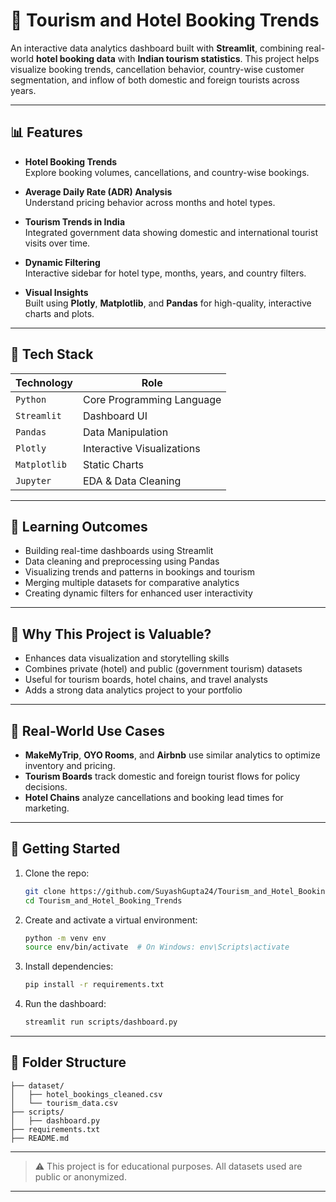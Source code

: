 # 🧭 Tourism and Hotel Booking Trends

An interactive data analytics dashboard built with **Streamlit**, combining real-world **hotel booking data** with **Indian tourism statistics**. This project helps visualize booking trends, cancellation behavior, country-wise customer segmentation, and inflow of both domestic and foreign tourists across years.

---

## 📊 Features

- **Hotel Booking Trends**  
  Explore booking volumes, cancellations, and country-wise bookings.

- **Average Daily Rate (ADR) Analysis**  
  Understand pricing behavior across months and hotel types.

- **Tourism Trends in India**  
  Integrated government data showing domestic and international tourist visits over time.

- **Dynamic Filtering**  
  Interactive sidebar for hotel type, months, years, and country filters.

- **Visual Insights**  
  Built using **Plotly**, **Matplotlib**, and **Pandas** for high-quality, interactive charts and plots.

---

## 🏨 Tech Stack

| Technology     | Role                        |
|----------------|-----------------------------|
| `Python`       | Core Programming Language   |
| `Streamlit`    | Dashboard UI                |
| `Pandas`       | Data Manipulation           |
| `Plotly`       | Interactive Visualizations  |
| `Matplotlib`   | Static Charts               |
| `Jupyter`      | EDA & Data Cleaning         |

---

## 🧠 Learning Outcomes

- Building real-time dashboards using Streamlit
- Data cleaning and preprocessing using Pandas
- Visualizing trends and patterns in bookings and tourism
- Merging multiple datasets for comparative analytics
- Creating dynamic filters for enhanced user interactivity

---

## 🧳 Why This Project is Valuable?

- Enhances data visualization and storytelling skills
- Combines private (hotel) and public (government tourism) datasets
- Useful for tourism boards, hotel chains, and travel analysts
- Adds a strong data analytics project to your portfolio

---

## 💼 Real-World Use Cases

- **MakeMyTrip**, **OYO Rooms**, and **Airbnb** use similar analytics to optimize inventory and pricing.
- **Tourism Boards** track domestic and foreign tourist flows for policy decisions.
- **Hotel Chains** analyze cancellations and booking lead times for marketing.

---

## 🚀 Getting Started

1. Clone the repo:
   ```bash
   git clone https://github.com/SuyashGupta24/Tourism_and_Hotel_Booking_Trends.git
   cd Tourism_and_Hotel_Booking_Trends
   ```

2. Create and activate a virtual environment:
   ```bash
   python -m venv env
   source env/bin/activate  # On Windows: env\Scripts\activate
   ```

3. Install dependencies:
   ```bash
   pip install -r requirements.txt
   ```

4. Run the dashboard:
   ```bash
   streamlit run scripts/dashboard.py
   ```

---

## 📁 Folder Structure

```
├── dataset/
│   ├── hotel_bookings_cleaned.csv
│   └── tourism_data.csv
├── scripts/
│   ├── dashboard.py
├── requirements.txt
├── README.md
```



---

> ⚠️ This project is for educational purposes. All datasets used are public or anonymized.

---
